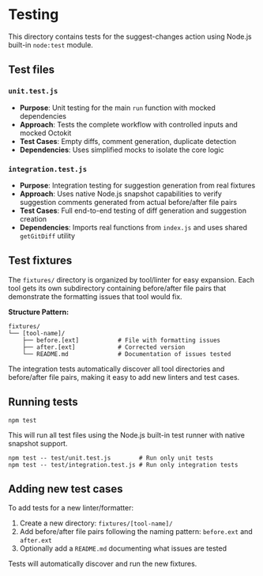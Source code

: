 # Testing

This directory contains tests for the suggest-changes action using Node.js built-in `node:test` module.

## Test files

### `unit.test.js`

- **Purpose**: Unit testing for the main `run` function with mocked dependencies
- **Approach**: Tests the complete workflow with controlled inputs and mocked Octokit
- **Test Cases**: Empty diffs, comment generation, duplicate detection
- **Dependencies**: Uses simplified mocks to isolate the core logic

### `integration.test.js`

- **Purpose**: Integration testing for suggestion generation from real fixtures
- **Approach**: Uses native Node.js snapshot capabilities to verify suggestion comments generated from actual before/after file pairs
- **Test Cases**: Full end-to-end testing of diff generation and suggestion creation
- **Dependencies**: Imports real functions from `index.js` and uses shared `getGitDiff` utility

## Test fixtures

The `fixtures/` directory is organized by tool/linter for easy expansion. Each tool gets its own subdirectory containing before/after file pairs that demonstrate the formatting issues that tool would fix.

**Structure Pattern:**

```text
fixtures/
└── [tool-name]/
    ├── before.[ext]           # File with formatting issues
    ├── after.[ext]            # Corrected version
    └── README.md              # Documentation of issues tested
```

The integration tests automatically discover all tool directories and before/after file pairs, making it easy to add new linters and test cases.

## Running tests

```shell
npm test
```

This will run all test files using the Node.js built-in test runner with native snapshot support.

```shell
npm test -- test/unit.test.js        # Run only unit tests
npm test -- test/integration.test.js # Run only integration tests
```

## Adding new test cases

To add tests for a new linter/formatter:

1. Create a new directory: `fixtures/[tool-name]/`
2. Add before/after file pairs following the naming pattern: `before.ext` and `after.ext`
3. Optionally add a `README.md` documenting what issues are tested

Tests will automatically discover and run the new fixtures.
